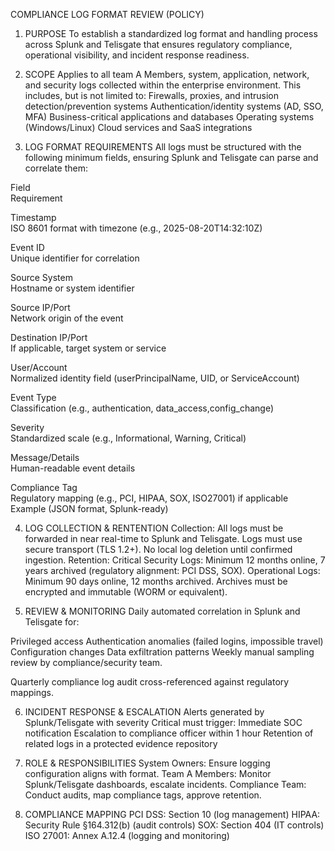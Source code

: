 COMPLIANCE LOG FORMAT REVIEW (POLICY)


1. PURPOSE
To establish a standardized log format and handling process across Splunk and Telisgate that ensures regulatory compliance, operational visibility, and incident response readiness.


2. SCOPE
Applies to all team A Members, system, application, network, and security logs collected within the enterprise environment. This includes, but is not limited to:
Firewalls, proxies, and intrusion detection/prevention systems
Authentication/identity systems (AD, SSO, MFA)
Business-critical applications and databases
Operating systems (Windows/Linux)
Cloud services and SaaS integrations


3. LOG FORMAT REQUIREMENTS
All logs must be structured with the following minimum fields, ensuring Splunk and Telisgate can parse and correlate them:

Field																									
Requirement

Timestamp											
ISO 8601 format with timezone (e.g., 2025-08-20T14:32:10Z)

Event ID											
Unique identifier for correlation

Source System									
Hostname or system identifier

Source IP/Port               
Network origin of the event

Destination IP/Port           
If applicable, target system or service

User/Account                  
Normalized identity field (userPrincipalName, UID, or ServiceAccount)

Event Type                    
Classification (e.g., authentication, data_access,config_change)

Severity                      
Standardized scale (e.g., Informational, Warning, Critical)

Message/Details               
Human-readable event details

Compliance Tag                
Regulatory mapping (e.g., PCI, HIPAA, SOX, ISO27001) if applicable Example (JSON format, Splunk-ready)


4. LOG COLLECTION & RENTENTION
Collection:
All logs must be forwarded in near real-time to Splunk and Telisgate.
Logs must use secure transport (TLS 1.2+).
No local log deletion until confirmed ingestion.
Retention:
Critical Security Logs: Minimum 12 months online, 7 years archived (regulatory alignment: PCI DSS, SOX).
Operational Logs: Minimum 90 days online, 12 months archived.
Archives must be encrypted and immutable (WORM or equivalent).


5. REVIEW & MONITORING
Daily automated correlation in Splunk and Telisgate for:

Privileged access
Authentication anomalies (failed logins, impossible travel)
Configuration changes
Data exfiltration patterns
Weekly manual sampling review by compliance/security team.

Quarterly compliance log audit cross-referenced against regulatory mappings.


6. INCIDENT RESPONSE & ESCALATION
Alerts generated by Splunk/Telisgate with severity Critical must trigger:
Immediate SOC notification
Escalation to compliance officer within 1 hour
Retention of related logs in a protected evidence repository


7. ROLE & RESPONSIBILITIES
System Owners: Ensure logging configuration aligns with format.
Team A Members: Monitor Splunk/Telisgate dashboards, escalate incidents.
Compliance Team: Conduct audits, map compliance tags, approve retention.


8. COMPLIANCE MAPPING
PCI DSS: Section 10 (log management)
HIPAA: Security Rule §164.312(b) (audit controls)
SOX: Section 404 (IT controls)
ISO 27001: Annex A.12.4 (logging and monitoring)




